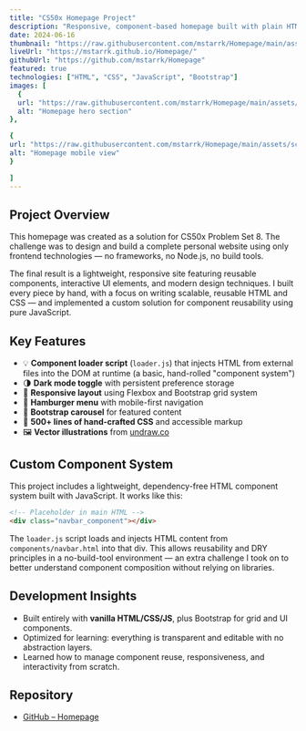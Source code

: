 ```yaml
---
title: "CS50x Homepage Project"
description: "Responsive, component-based homepage built with plain HTML, CSS, JavaScript, and Bootstrap — no frameworks or build tools."
date: 2024-06-16
thumbnail: "https://raw.githubusercontent.com/mstarrk/Homepage/main/assets/og-preview.jpg"
liveUrl: "https://mstarrk.github.io/Homepage/"
githubUrl: "https://github.com/mstarrk/Homepage"
featured: true
technologies: ["HTML", "CSS", "JavaScript", "Bootstrap"]
images: [
  {
  url: "https://raw.githubusercontent.com/mstarrk/Homepage/main/assets/screenshots/hero.png",
  alt: "Homepage hero section"
},

{
url: "https://raw.githubusercontent.com/mstarrk/Homepage/main/assets/screenshots/mobile-view.png",
alt: "Homepage mobile view"
}

]
---
```


## Project Overview

This homepage was created as a solution for CS50x Problem Set 8. The challenge was to design and build a complete personal website using only frontend technologies — no frameworks, no Node.js, no build tools.

The final result is a lightweight, responsive site featuring reusable components, interactive UI elements, and modern design techniques. I built every piece by hand, with a focus on writing scalable, reusable HTML and CSS — and implemented a custom solution for component reusability using pure JavaScript.

## Key Features

* 💡 **Component loader script** (`loader.js`) that injects HTML from external files into the DOM at runtime (a basic, hand-rolled "component system")
* 🌗 **Dark mode toggle** with persistent preference storage
* 📱 **Responsive layout** using Flexbox and Bootstrap grid system
* 🍔 **Hamburger menu** with mobile-first navigation
* 🎀 **Bootstrap carousel** for featured content
* 💅 **500+ lines of hand-crafted CSS** and accessible markup
* 🖼️ **Vector illustrations** from [undraw.co](https://undraw.co/)

## Custom Component System

This project includes a lightweight, dependency-free HTML component system built with JavaScript. It works like this:

```html
<!-- Placeholder in main HTML -->
<div class="navbar_component"></div>
```

The `loader.js` script loads and injects HTML content from `components/navbar.html` into that div. This allows reusability and DRY principles in a no-build-tool environment — an extra challenge I took on to better understand component composition without relying on libraries.

## Development Insights

* Built entirely with **vanilla HTML/CSS/JS**, plus Bootstrap for grid and UI components.
* Optimized for learning: everything is transparent and editable with no abstraction layers.
* Learned how to manage component reuse, responsiveness, and interactivity from scratch.

## Repository

* [GitHub – Homepage](https://github.com/mstarrk/Homepage)
